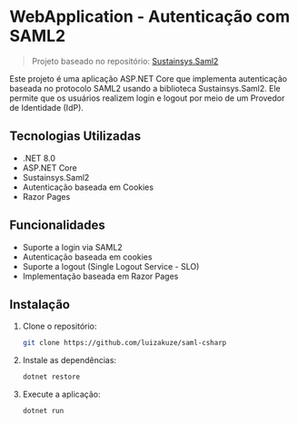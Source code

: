 # WebApplication - Autenticação com SAML2


> Projeto baseado no repositório: [Sustainsys.Saml2](https://github.com/Sustainsys/Saml2)



Este projeto é uma aplicação ASP.NET Core que implementa autenticação baseada no protocolo SAML2 usando a biblioteca Sustainsys.Saml2. Ele permite que os usuários realizem login e logout por meio de um Provedor de Identidade (IdP). 
## Tecnologias Utilizadas
- .NET 8.0
- ASP.NET Core
- Sustainsys.Saml2
- Autenticação baseada em Cookies
- Razor Pages

## Funcionalidades
- Suporte a login via SAML2
- Autenticação baseada em cookies
- Suporte a logout (Single Logout Service - SLO)
- Implementação baseada em Razor Pages
 
## Instalação
1. Clone o repositório:

   ```sh
   git clone https://github.com/luizakuze/saml-csharp 
   ```
2. Instale as dependências:

   ```sh
   dotnet restore
   ```
3. Execute a aplicação:

   ```sh
   dotnet run
   ``` 
